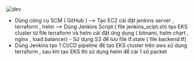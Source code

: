 ![dev](https://user-images.githubusercontent.com/61420358/227755394-f22e0f5e-dafd-454e-b387-b0fe5053e7e8.png)
- Dùng công cụ SCM ( GitHub ) --> Tạo EC2 cài đặt jenkins server , terraform , helm    -->  Dùng Jenkins Script ( file jenkins_scipt.sh) tạo EKS cluster từ file terraform và helm cài đặt ứng dụng ( bitnami, helm chart , nginx , load balancer) - Sử dụng S3 để lưu file tf.state ( file backend.tf)
- Dùng Jenkins tạo 1 CI/CD pipeline để tạo EKS cluster trên aws sử dụng  terraform , sau khi tạo EKS thì sử dụng helm để cài 1 số packet 
